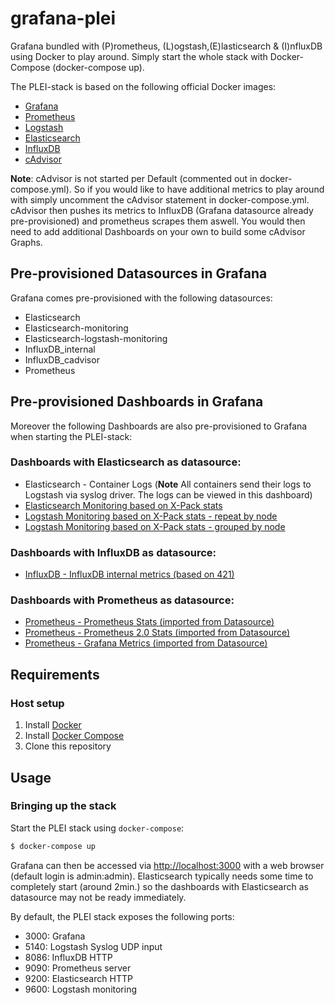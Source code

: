 # grafana-plei
Grafana bundled with (P)rometheus, (L)ogstash,(E)lasticsearch & (I)nfluxDB using Docker to play around. Simply start the whole stack with Docker-Compose (docker-compose up).

The PLEI-stack is based on the following official Docker images:

* [Grafana](https://hub.docker.com/r/grafana/grafana/)
* [Prometheus](https://hub.docker.com/r/prom/prometheus/)
* [Logstash](https://www.docker.elastic.co)
* [Elasticsearch](https://www.docker.elastic.co)
* [InfluxDB](https://hub.docker.com/_/influxdb/)
* [cAdvisor](https://hub.docker.com/r/google/cadvisor/)

**Note**:
cAdvisor is not started per Default (commented out in docker-compose.yml). So if you would like to have additional metrics to play around with simply uncomment the cAdvisor statement in docker-compose.yml. cAdvisor then pushes its metrics to InfluxDB (Grafana datasource already pre-provisioned) and prometheus scrapes them aswell. You would then need to add additional Dashboards on your own to build some cAdvisor Graphs.

## Pre-provisioned Datasources in Grafana
Grafana comes pre-provisioned with the following datasources:

- Elasticsearch
- Elasticsearch-monitoring
- Elasticsearch-logstash-monitoring
- InfluxDB_internal
- InfluxDB_cadvisor
- Prometheus

## Pre-provisioned Dashboards in Grafana
Moreover the following Dashboards are also pre-provisioned to Grafana when starting the PLEI-stack:

### Dashboards with Elasticsearch as datasource:
- Elasticsearch - Container Logs (**Note** All containers send their logs to Logstash via syslog driver. The logs can be viewed in this dashboard)
- [Elasticsearch Monitoring based on X-Pack stats](https://grafana.com/dashboards/8642)
- [Logstash Monitoring based on X-Pack stats - repeat by node](
  https://grafana.com/dashboards/8470)
- [Logstash Monitoring based on X-Pack stats - grouped by node](https://grafana.com/dashboards/8467)

### Dashboards with InfluxDB as datasource:
- [InfluxDB - InfluxDB internal metrics (based on 421)](https://grafana.com/dashboards/421)

### Dashboards with Prometheus as datasource:
- [Prometheus  - Prometheus Stats (imported from Datasource)](https://github.com/grafana/grafana/tree/master/public/app/plugins/datasource/prometheus/dashboards/prometheus_stats.json)
- [Prometheus - Prometheus 2.0 Stats (imported from Datasource)](https://github.com/grafana/grafana/tree/master/public/app/plugins/datasource/prometheus/dashboards/prometheus_2_stats.json)
- [Prometheus - Grafana Metrics (imported from Datasource)](https://github.com/grafana/grafana/blob/master/public/app/plugins/datasource/prometheus/dashboards/grafana_stats.json)

## Requirements

### Host setup

1. Install [Docker](https://www.docker.com/community-edition#/download)
2. Install [Docker Compose](https://docs.docker.com/compose/install/)
3. Clone this repository

## Usage

### Bringing up the stack

Start the PLEI stack using `docker-compose`:

```bash
$ docker-compose up
```
Grafana can then be accessed via [http://localhost:3000](http://localhost:3000) with a web browser (default login is admin:admin). Elasticsearch typically needs some time to completely start (around 2min.) so the dashboards with Elasticsearch as datasource may not be ready immediately.

By default, the PLEI stack exposes the following ports:
* 3000: Grafana
* 5140: Logstash Syslog UDP input
* 8086: InfluxDB HTTP
* 9090: Prometheus server
* 9200: Elasticsearch HTTP
* 9600: Logstash monitoring  
